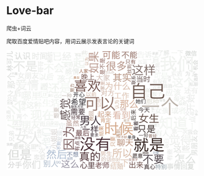 # Love-bar
爬虫+词云

爬取百度爱情贴吧内容，用词云展示发表言论的关键词

![image](https://github.com/Cherishsword/Love-bar/blob/master/wordcloud.png)
